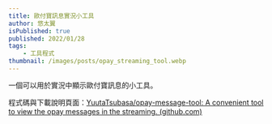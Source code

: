```yaml
---
title: 歐付寶訊息實況小工具
author: 悠太翼
isPublished: true
published: 2022/01/28
tags:
    - 工具程式
thumbnail: /images/posts/opay_streaming_tool.webp
---
```

一個可以用於實況中顯示歐付寶訊息的小工具。

程式碼與下載說明頁面：[YuutaTsubasa/opay-message-tool: A convenient tool to view the opay messages in the streaming. (github.com)](https://github.com/YuutaTsubasa/opay-message-tool)
